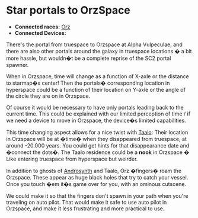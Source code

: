 # Star portals to OrzSpace #

  * **Connected races:** [Orz](Orz.md)
  * **Connected Devices:**

There's the portal from truespace to Orzspace at Alpha Vulpeculae, and there are also other portals around the galaxy in truespace locations � a bit more hassle, but wouldn�t be a complete reprise of the SC2 portal spawner.

When in Orzspace, time will change as a function of X-axle or the distance to starmap�s center! Then the portals� corresponding location in hyperspace could be a function of their location on Y-axle or the angle of the circle they are on in Orzspace.

Of course it would be necessary to have only portals leading back to the current time. This could be explained with our limited perception of time / if we need a device to move in Orzspace, the device�s limited capabilities.

This time changing aspect allows for a nice twist with [Taalo](Taalo.md): Their location in Orzspace will be at �time� when they disappeared from truespace, at around -20.000 years. You could get hints for that disappearance date and �connect the dots�. The Taalo residence could be a **nook** in Orzspace � Like entering truespace from hyperspace but weirder.

In addition to ghosts of [Androsynth](Androsynth.md) and Taalo, Orz �fingers� roam the Orzspace. These appear as huge black holes that try to catch your vessel. Once you touch �em it�s game over for you, with an ominous cutscene.

We could make it so that the fingers don't spawn in your path when you're traveling on auto pilot. That would make it safe to use auto pilot in Orzspace, and make it less frustrating and more practical to use.